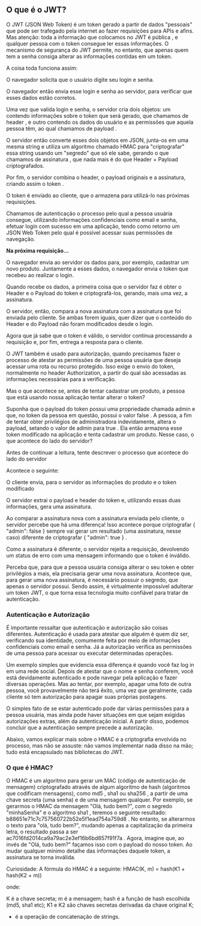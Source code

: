 ## O que é o JWT?

O JWT (JSON Web Token) é um token gerado a partir de dados "pessoais" que pode ser trafegado pela internet ao fazer requisições para APIs e afins. Mas atenção: toda a informação que colocamos no JWT é pública , e qualquer pessoa com o token consegue ler essas informações. O mecanismo de segurança do JWT permite, no entanto, que apenas quem tem a senha consiga alterar as informações contidas em um token.

A coisa toda funciona assim:
  
  O navegador solicita que o usuário digite seu login e senha.
  
  O navegador então envia esse login e senha ao servidor, para verificar que esses dados estão corretos.
  
  Uma vez que valida login e senha, o servidor cria dois objetos: um contendo informações sobre o token que será gerado, que chamamos de header , e outro contendo os dados do usuário e as permissões que aquela pessoa têm, ao qual chamamos de payload .
  
  O servidor então converte esses dois objetos em JSON, junta-os em uma mesma string e utiliza um algoritmo chamado HMAC para "criptografar" essa string usando um "segredo" que só ele sabe, gerando o que chamamos de assinatura , que nada mais é do que Header + Payload criptografados.
  
  Por fim, o servidor combina o header, o payload originais e a assinatura, criando assim o token .
  
  O token é enviado ao cliente, que o armazena para utilizá-lo nas próximas requisições.

Chamamos de autenticação o processo pelo qual a pessoa usuária consegue, utilizando informações confidenciais como email e senha, efetuar login com sucesso em uma aplicação, tendo como retorno um JSON Web Token pelo qual é possível acessar suas permissões de navegação.

**Na próxima requisição...**

  O navegador envia ao servidor os dados para, por exemplo, cadastrar um novo produto. Juntamente a esses dados, o navegador envia o token que recebeu ao realizar o login.

  Quando recebe os dados, a primeira coisa que o servidor faz é obter o Header e o Payload do token e criptografá-los, gerando, mais uma vez, a assinatura.

  O servidor, então, compara a nova assinatura com a assinatura que foi enviada pelo cliente. Se ambas forem iguais, quer dizer que o conteúdo do Header e do Payload não foram modificados desde o login.

  Agora que já sabe que o token é válido, o servidor continua processando a requisição e, por fim, entrega a resposta para o cliente.

O JWT também é usado para autorização, quando precisamos fazer o processo de atestar as permissões de uma pessoa usuária que deseja acessar uma rota ou recurso protegido. Isso exige o envio do token, normalmente no header Authorization, a partir do qual são acessadas as informações necessárias para a verificação.

Mas o que acontece se, antes de tentar cadastrar um produto, a pessoa que está usando nossa aplicação tentar alterar o token?

Suponha que o payload do token possui uma propriedade chamada admin e que, no token da pessoa em questão, possui o valor false . A pessoa, a fim de tentar obter privilégios de administradora indevidamente, altera o payload, setando o valor de admin para true . Ela então armazena esse token modificado na aplicação e tenta cadastrar um produto. Nesse caso, o que acontece do lado do servidor?

Antes de continuar a leitura, tente descrever o processo que acontece do lado do servidor

Acontece o seguinte:

  O cliente envia, para o servidor as informações do produto e o token modificado

  O servidor extrai o payload e header do token e, utilizando essas duas informações, gera uma assinatura.

  Ao comparar a assinatura nova com a assinatura enviada pelo cliente, o servidor percebe que há uma diferença! Isso acontece porque criptografar { "admin": false } sempre vai gerar um resultado (uma assinatura, nesse caso) diferente de criptografar { "admin": true } .

  Como a assinatura é diferente, o servidor rejeita a requisição, devolvendo um status de erro com uma mensagem informando que o token é inválido.

Perceba que, para que a pessoa usuária consiga alterar o seu token e obter privilégios a mais, ela precisaria gerar uma nova assinatura. Acontece que, para gerar uma nova assinatura, é necessário possuir o segredo, que apenas o servidor possui. Sendo assim, é virtualmente impossível adulterar um token JWT, o que torna essa tecnologia muito confiável para tratar de autenticação.

### Autenticação e Autorização

É importante ressaltar que autenticação e autorização são coisas diferentes. Autenticação é usada para atestar que alguém é quem diz ser, verificando sua identidade, comumente feita por meio de informações confidenciais como email e senha. Já a autorização verifica as permissões de uma pessoa para acessar ou executar determinadas operações.

Um exemplo simples que evidencia essa diferença é quando você faz log in em uma rede social. Depois de atestar que o nome e senha conferem, você está devidamente autenticado e pode navegar pela aplicação e fazer diversas operações. Mas ao tentar, por exemplo, apagar uma foto de outra pessoa, você provavelmente não terá êxito, uma vez que geralmente, cada cliente só tem autorização para apagar suas próprias postagens.

O simples fato de se estar autenticado pode dar várias permissões para a pessoa usuária, mas ainda pode haver situações em que sejam exigidas autorizações extras, além da autenticação inicial. A partir disso, podemos concluir que a autenticação sempre precede a autorização.

Abaixo, vamos explicar mais sobre o HMAC e a criptografia envolvida no processo, mas não se assuste: não vamos implementar nada disso na mão; tudo está encapsulado nas bibliotecas do JWT.

### O que é HMAC?

O HMAC é um algoritmo para gerar um MAC (código de autenticação de mensagem) criptografado através de algum algoritmo de hash (algoritmos que codificam mensagens), como md5 , sha1 ou sha256 , a partir de uma chave secreta (uma senha) e de uma mensagem qualquer. Por exemplo, se gerarmos o HMAC da mensagem "Olá, tudo bem?", com o segredo "minhaSenha" e o algoritmo sha1 , teremos o seguinte resultado: b88651e71c7c757560722b52e5f1ead754a759d8 . No entanto, se alterarmos o texto para "olá, tudo bem?", mudando apenas a capitalização da primeira letra, o resultado passa a ser ac7016fd2014ca9a79ac2e3ef16b6bd857f91f7a . Agora, imagine que, ao invés de "Olá, tudo bem?" façamos isso com o payload do nosso token. Ao mudar qualquer mínimo detalhe das informações daquele token, a assinatura se torna inválida.

Curiosidade: A fórmula do HMAC é a seguinte:
HMAC(K, m) = hash(K1 + hash(K2 + m))

onde:

  K é a chave secreta;
  m é a mensagem;
  hash é a função de hash escolhida (md5, sha1 etc);
  K1 e K2 são chaves secretas derivadas da chave original K;
  + é a operação de concatenação de strings.
  